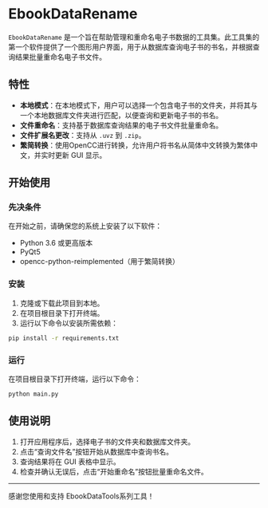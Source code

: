 # EbookDataRename

`EbookDataRename` 是一个旨在帮助管理和重命名电子书数据的工具集。此工具集的第一个软件提供了一个图形用户界面，用于从数据库查询电子书的书名，并根据查询结果批量重命名电子书文件。

## 特性

- **本地模式**：在本地模式下，用户可以选择一个包含电子书的文件夹，并将其与一个本地数据库文件夹进行匹配，以便查询和更新电子书的书名。
- **文件重命名**：支持基于数据库查询结果的电子书文件批量重命名。
- **文件扩展名更改**：支持从 `.uvz` 到 `.zip`。
- **繁简转换**：使用OpenCC进行转换，允许用户将书名从简体中文转换为繁体中文，并实时更新 GUI 显示。

## 开始使用

### 先决条件

在开始之前，请确保您的系统上安装了以下软件：

- Python 3.6 或更高版本
- PyQt5
- opencc-python-reimplemented（用于繁简转换）

### 安装

1. 克隆或下载此项目到本地。
2. 在项目根目录下打开终端。
3. 运行以下命令以安装所需依赖：

```sh
pip install -r requirements.txt
```

### 运行

在项目根目录下打开终端，运行以下命令：

```sh
python main.py
```

## 使用说明

1. 打开应用程序后，选择电子书的文件夹和数据库文件夹。
2. 点击“查询文件名”按钮开始从数据库中查询书名。
3. 查询结果将在 GUI 表格中显示。
4. 检查并确认无误后，点击“开始重命名”按钮批量重命名文件。

---

感谢您使用和支持 EbookDataTools系列工具！

```